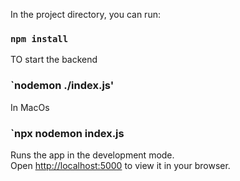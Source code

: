 In the project directory, you can run:

### `npm install`

TO start the backend 
### `nodemon ./index.js'

In MacOs
### `npx nodemon index.js

Runs the app in the development mode.\
Open [http://localhost:5000](http://localhost:5000) to view it in your browser.


